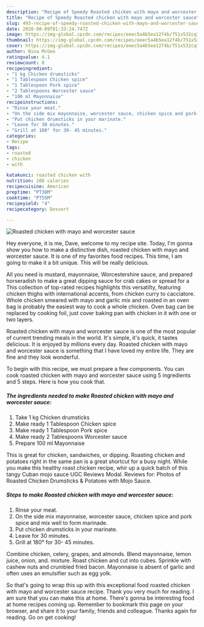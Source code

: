 ```yaml
---
description: "Recipe of Speedy Roasted chicken with mayo and worcester sauce"
title: "Recipe of Speedy Roasted chicken with mayo and worcester sauce"
slug: 493-recipe-of-speedy-roasted-chicken-with-mayo-and-worcester-sauce
date: 2020-08-09T01:33:24.747Z
image: https://img-global.cpcdn.com/recipes/eeec5a4b5ea12f4b/751x532cq70/roasted-chicken-with-mayo-and-worcester-sauce-recipe-main-photo.jpg
thumbnail: https://img-global.cpcdn.com/recipes/eeec5a4b5ea12f4b/751x532cq70/roasted-chicken-with-mayo-and-worcester-sauce-recipe-main-photo.jpg
cover: https://img-global.cpcdn.com/recipes/eeec5a4b5ea12f4b/751x532cq70/roasted-chicken-with-mayo-and-worcester-sauce-recipe-main-photo.jpg
author: Nina McGee
ratingvalue: 4.1
reviewcount: 8
recipeingredient:
- "1 kg Chicken drumsticks"
- "1 Tablespoon Chicken spice"
- "1 Tablespoon Pork spice"
- "2 Tablespoons Worcester sauce"
- "100 ml Mayonnaise"
recipeinstructions:
- "Rinse your meat."
- "On the side mix mayonnaise, worcester sauce, chicken spice and pork spice and mix well to form marinade."
- "Put chicken drumsticks in your marinate."
- "Leave for 30 minutes."
- "Grill at 180° for 30- 45 minutes."
categories:
- Recipe
tags:
- roasted
- chicken
- with

katakunci: roasted chicken with 
nutrition: 108 calories
recipecuisine: American
preptime: "PT38M"
cooktime: "PT55M"
recipeyield: "4"
recipecategory: Dessert

---
```



![Roasted chicken with mayo and worcester sauce](https://img-global.cpcdn.com/recipes/eeec5a4b5ea12f4b/751x532cq70/roasted-chicken-with-mayo-and-worcester-sauce-recipe-main-photo.jpg)

Hey everyone, it is me, Dave, welcome to my recipe site. Today, I'm gonna show you how to make a distinctive dish, roasted chicken with mayo and worcester sauce. It is one of my favorites food recipes. This time, I am going to make it a bit unique. This will be really delicious.

All you need is mustard, mayonnaise, Worcestershire sauce, and prepared horseradish to make a great dipping sauce for crab cakes or spread for a This collection of top-rated recipes highlights this versatilty, featuring chicken thighs with international accents, from chicken curry to cacciatore. Whole chicken smeared with mayo and garlic mix and roasted in an oven bag is probably the easiest way to cook a whole chicken. Oven bag can be replaced by cooking foil, just cover baking pan with chicken in it with one or two layers.

Roasted chicken with mayo and worcester sauce is one of the most popular of current trending meals in the world. It's simple, it's quick, it tastes delicious. It is enjoyed by millions every day. Roasted chicken with mayo and worcester sauce is something that I have loved my entire life. They are fine and they look wonderful.


To begin with this recipe, we must prepare a few components. You can cook roasted chicken with mayo and worcester sauce using 5 ingredients and 5 steps. Here is how you cook that.

<!--inarticleads1-->

##### The ingredients needed to make Roasted chicken with mayo and worcester sauce:

1. Take 1 kg Chicken drumsticks
1. Make ready 1 Tablespoon Chicken spice
1. Make ready 1 Tablespoon Pork spice
1. Make ready 2 Tablespoons Worcester sauce
1. Prepare 100 ml Mayonnaise


This is great for chicken, sandwiches, or dipping. Roasting chicken and potatoes right in the same pan is a great shortcut for a busy night. While you make this healthy roast chicken recipe, whir up a quick batch of this tangy Cuban mojo sauce UGC Reviews Modal. Reviews for: Photos of Roasted Chicken Drumsticks &amp; Potatoes with Mojo Sauce. 

<!--inarticleads2-->

##### Steps to make Roasted chicken with mayo and worcester sauce:

1. Rinse your meat.
1. On the side mix mayonnaise, worcester sauce, chicken spice and pork spice and mix well to form marinade.
1. Put chicken drumsticks in your marinate.
1. Leave for 30 minutes.
1. Grill at 180° for 30- 45 minutes.


Combine chicken, celery, grapes, and almonds. Blend mayonnaise, lemon juice, onion, and. mixture. Roast chicken and cut into cubes. Sprinkle with cashew nuts and crumbled fried bacon. Mayonnaise is absent of garlic and often uses an emulsifier such as egg yolk. 

So that's going to wrap this up with this exceptional food roasted chicken with mayo and worcester sauce recipe. Thank you very much for reading. I am sure that you can make this at home. There's gonna be interesting food at home recipes coming up. Remember to bookmark this page on your browser, and share it to your family, friends and colleague. Thanks again for reading. Go on get cooking!
